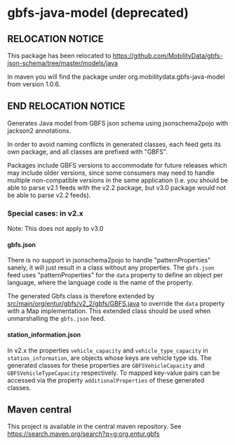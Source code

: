 # gbfs-java-model (deprecated)

## RELOCATION NOTICE 

This package has been relocated to https://github.com/MobilityData/gbfs-json-schema/tree/master/models/java

In maven you will find the package under org.mobilitydata.gbfs-java-model from version 1.0.6.

## END RELOCATION NOTICE

Generates Java model from GBFS json schema using jsonschema2pojo with jackson2 annotations.

In order to avoid naming conflicts in generated classes, each feed gets its own package, and all
classes are prefixed with "GBFS".

Packages include GBFS versions to accommodate for future releases which may include older versions,
since some consumers may need to handle multiple non-compatible versions in the same application 
(i.e. you should be able to parse v2.1 feeds with the v2.2 package, but v3.0 package would not
be able to parse v2.2 feeds).

### Special cases: in v2.x

Note: This does not apply to v3.0

#### gbfs.json

There is no support in jsonschema2pojo to handle "patternProperties" sanely, it will just result
in a class without any properties. The `gbfs.json` feed uses "patternProperties" for the `data`
property to define an object per language, where the language code is the name of the property.

The generated Gbfs class is therefore extended by
[src/main/org/entur/gbfs/v2_2/gbfs/GBFS.java](src/main/org/entur/gbfs/v2_2/gbfs/GBFS.java)
to override the `data` property with a Map implementation. This extended class should be used
when unmarshalling the `gbfs.json` feed.

#### station_information.json

In v2.x the properties `vehicle_capacity` and `vehicle_type_capacity` in `station_information`, are objects
whose keys are vehicle type ids. The generated classes for these properties are `GBFSVehicleCapacity` and
`GBFSVehicleTypeCapacity` respectively. To mapped key-value pairs can be accessed via the property `additionalProperties`
of these generated classes.

## Maven central
This project is available in the central maven repository.
See https://search.maven.org/search?q=g:org.entur.gbfs
